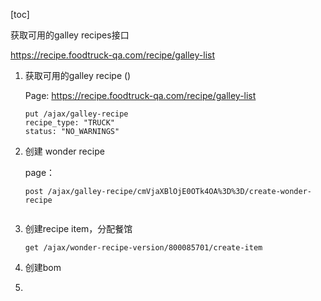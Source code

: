 [toc]

获取可用的galley recipes接口

https://recipe.foodtruck-qa.com/recipe/galley-list



1. 获取可用的galley recipe ()

   Page: https://recipe.foodtruck-qa.com/recipe/galley-list

   ```
   put /ajax/galley-recipe 
   recipe_type: "TRUCK"
   status: "NO_WARNINGS"
   ```

2. 创建 wonder recipe

   page： 

   ```
   post /ajax/galley-recipe/cmVjaXBlOjE0OTk4OA%3D%3D/create-wonder-recipe
   	
   ```

3. 创建recipe item，分配餐馆

   ```
   get /ajax/wonder-recipe-version/800085701/create-item
   ```

4. 创建bom 

5. 

   

